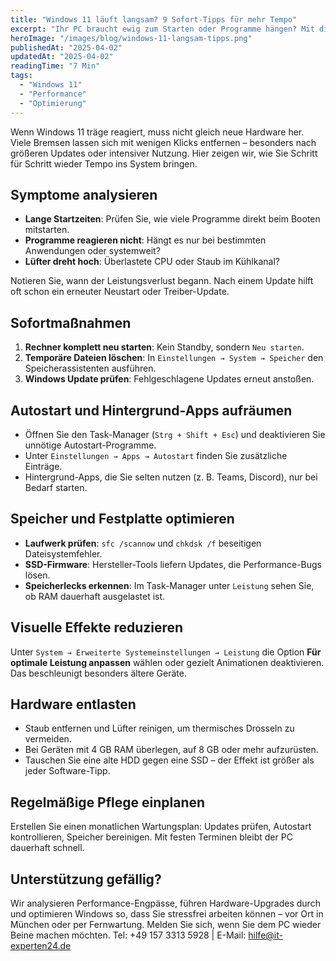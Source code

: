 ```yaml
---
title: "Windows 11 läuft langsam? 9 Sofort-Tipps für mehr Tempo"
excerpt: "Ihr PC braucht ewig zum Starten oder Programme hängen? Mit diesen Maßnahmen beschleunigen Sie Windows 11 nachhaltig."
heroImage: "/images/blog/windows-11-langsam-tipps.png"
publishedAt: "2025-04-02"
updatedAt: "2025-04-02"
readingTime: "7 Min"
tags:
  - "Windows 11"
  - "Performance"
  - "Optimierung"
---
```


Wenn Windows 11 träge reagiert, muss nicht gleich neue Hardware her. Viele Bremsen lassen sich mit wenigen Klicks entfernen – besonders nach größeren Updates oder intensiver Nutzung. Hier zeigen wir, wie Sie Schritt für Schritt wieder Tempo ins System bringen.

## Symptome analysieren

- **Lange Startzeiten**: Prüfen Sie, wie viele Programme direkt beim Booten mitstarten.
- **Programme reagieren nicht**: Hängt es nur bei bestimmten Anwendungen oder systemweit?
- **Lüfter dreht hoch**: Überlastete CPU oder Staub im Kühlkanal?

Notieren Sie, wann der Leistungsverlust begann. Nach einem Update hilft oft schon ein erneuter Neustart oder Treiber-Update.

## Sofortmaßnahmen

1. **Rechner komplett neu starten**: Kein Standby, sondern `Neu starten`.
2. **Temporäre Dateien löschen**: In `Einstellungen → System → Speicher` den Speicherassistenten ausführen.
3. **Windows Update prüfen**: Fehlgeschlagene Updates erneut anstoßen.

## Autostart und Hintergrund-Apps aufräumen

- Öffnen Sie den Task-Manager (`Strg + Shift + Esc`) und deaktivieren Sie unnötige Autostart-Programme.
- Unter `Einstellungen → Apps → Autostart` finden Sie zusätzliche Einträge.
- Hintergrund-Apps, die Sie selten nutzen (z. B. Teams, Discord), nur bei Bedarf starten.

## Speicher und Festplatte optimieren

- **Laufwerk prüfen**: `sfc /scannow` und `chkdsk /f` beseitigen Dateisystemfehler.
- **SSD-Firmware**: Hersteller-Tools liefern Updates, die Performance-Bugs lösen.
- **Speicherlecks erkennen**: Im Task-Manager unter `Leistung` sehen Sie, ob RAM dauerhaft ausgelastet ist.

## Visuelle Effekte reduzieren

Unter `System → Erweiterte Systemeinstellungen → Leistung` die Option **Für optimale Leistung anpassen** wählen oder gezielt Animationen deaktivieren. Das beschleunigt besonders ältere Geräte.

## Hardware entlasten

- Staub entfernen und Lüfter reinigen, um thermisches Drosseln zu vermeiden.
- Bei Geräten mit 4 GB RAM überlegen, auf 8 GB oder mehr aufzurüsten.
- Tauschen Sie eine alte HDD gegen eine SSD – der Effekt ist größer als jeder Software-Tipp.

## Regelmäßige Pflege einplanen

Erstellen Sie einen monatlichen Wartungsplan: Updates prüfen, Autostart kontrollieren, Speicher bereinigen. Mit festen Terminen bleibt der PC dauerhaft schnell.

## Unterstützung gefällig?

Wir analysieren Performance-Engpässe, führen Hardware-Upgrades durch und optimieren Windows so, dass Sie stressfrei arbeiten können – vor Ort in München oder per Fernwartung. Melden Sie sich, wenn Sie dem PC wieder Beine machen möchten. Tel: +49 157 3313 5928 | E-Mail: hilfe@it-experten24.de
